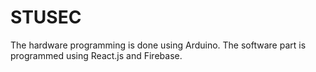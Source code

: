 # STUSEC

The hardware programming is done using Arduino. 
The software part is programmed using React.js and Firebase.